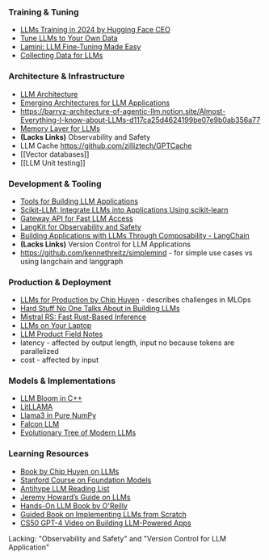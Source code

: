 ### **Training & Tuning**
- [LLMs Training in 2024 by Hugging Face CEO](https://www.linkedin.com/posts/thom-wolf_ai-openknowledge-openaccess-activity-7173356581361803265-lYWq?utm_source=share&utm_medium=member_android)
- [Tune LLMs to Your Own Data](https://www.linkedin.com/posts/sanyambhutani_terrific-tutorial-on-tuning-llms-on-your-activity-7056445643858358272-ZcMW?utm_source=share&utm_medium=member_android)
- [Lamini: LLM Fine-Tuning Made Easy](https://www.linkedin.com/posts/zhousharon_im-super-excited-to-announce-lamini-the-activity-7057754782249193472-1MKd?utm_source=share&utm_medium=member_desktop)
- [Collecting Data for LLMs](https://github.com/togethercomputer/RedPajama-Data)

### **Architecture & Infrastructure**
- [LLM Architecture](https://github.blog/2023-10-30-the-architecture-of-todays-llm-applications/)
- [Emerging Architectures for LLM Applications](https://a16z.com/2023/06/20/emerging-architectures-for-llm-applications/)
- https://barryz-architecture-of-agentic-llm.notion.site/Almost-Everything-I-know-about-LLMs-d117ca25d4624199be07e9b0ab356a77
- [Memory Layer for LLMs](https://github.com/mem0ai/mem0)
- **(Lacks Links)** Observability and Safety
- LLM Cache https://github.com/zilliztech/GPTCache
- [[Vector databases]]
- [[LLM Unit testing]]

### **Development & Tooling**
- [Tools for Building LLM Applications](https://saharh.notion.site/saharh/1e4a35681007464faaa7cc5fe00dbd34?v=0e2f8309375c4f8d885f6221354576f3)
- [Scikit-LLM: Integrate LLMs into Applications Using scikit-learn](https://github.com/iryna-kondr/scikit-llm)
- [Gateway API for Fast LLM Access](https://github.com/Portkey-AI/gateway)
- [LangKit for Observability and Safety](https://www.linkedin.com/posts/whylabsai_whylabs-launches-langkit-to-make-large-language-activity-7074790438624231424-GJY_?utm_source=share&utm_medium=member_desktop)
- [Building Applications with LLMs Through Composability - LangChain](https://github.com/hwchase17/langchain)
- **(Lacks Links)** Version Control for LLM Applications
- https://github.com/kennethreitz/simplemind - for simple use cases vs using langchain and langgraph

### **Production & Deployment**
- [LLMs for Production by Chip Huyen](https://www.linkedin.com/posts/chiphuyen_llms-promptengineering-mlops-activity-7051955337221844992-oG7a?utm_source=share&utm_medium=member_android) - describes challenges in MLOps
- [Hard Stuff No One Talks About in Building LLMs](https://www.honeycomb.io/blog/hard-stuff-nobody-talks-about-llm)
- [Mistral RS: Fast Rust-Based Inference](https://www.linkedin.com/posts/anant-gupta_llms-llms-rust-activity-7191759485839765504-ALI1?utm_source=share&utm_medium=member_desktop)
- [LLMs on Your Laptop](https://github.com/nat/openplayground)
- [LLM Product Field Notes](https://barryz-architecture-of-agentic-llm.notion.site/Barry-s-LLM-Product-Field-Notes-646833d8bd11435b9db22c38edf6f11b)
- latency - affected by output length, input no because tokens are parallelized
- cost - affected by input

### **Models & Implementations**
- [LLM Bloom in C++](https://www.linkedin.com/posts/jeremy-pinto_run-language-models-in-pure-c-introducing-activity-7042117323968630784-aOR9?utm_source=share&utm_medium=member_android)
- [LitLLAMA](https://www.linkedin.com/posts/jeremy-pinto_llama-llm-opensource-activity-7046622228049719296-enfr?utm_source=share&utm_medium=member_android)
- [Llama3 in Pure NumPy](https://github.com/likejazz/llama3.np)
- [Falcon LLM](https://huggingface.co/tiiuae/falcon-40b)
- [Evolutionary Tree of Modern LLMs](https://www.linkedin.com/feed/update/urn:li:activity:7057472505057312769?utm_source=share&utm_medium=member_android)

### **Learning Resources**
- [Book by Chip Huyen on LLMs](https://huyenchip.com/2023/04/11/llm-engineering.html)
- [Stanford Course on Foundation Models](https://stanford-cs324.github.io/winter2023/syllabus/)
- [Antihype LLM Reading List](https://gist.github.com/veekaybee/be375ab33085102f9027853128dc5f0e)
- [Jeremy Howard’s Guide on LLMs](https://www.linkedin.com/posts/sanyambhutani_everything-you-need-to-know-about-llms-activity-7112052016872370176-0oE9?utm_source=share&utm_medium=member_android)
- [Hands-On LLM Book by O'Reilly](https://github.com/HandsOnLLM/Hands-On-Large-Language-Models)
- [Guided Book on Implementing LLMs from Scratch](https://github.com/rasbt/LLMs-from-scratch)
- [CS50 GPT-4 Video on Building LLM-Powered Apps](https://www.youtube.com/live/vw-KWfKwvTQ?feature=share)

Lacking:
"Observability and Safety" and "Version Control for LLM Application"